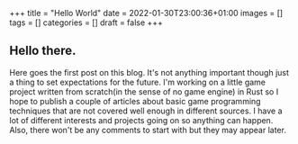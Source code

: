 +++
title = "Hello World"
date = 2022-01-30T23:00:36+01:00
images = []
tags = []
categories = []
draft = false
+++

## Hello there. 

Here goes the first post on this blog. It's not anything important though just a thing to set expectations for the future. I'm working on a little game project written from scratch(in the sense of no game engine) in Rust so I hope to publish a couple of articles about basic game programming techniques that are not covered well enough in different sources. I have a lot of different interests and projects going on so anything can happen. Also, there won't be any comments to start with but they may appear later.
